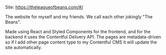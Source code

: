 Site: https://theleagueofbeans.com/#/

The website for myself and my friends. We call each other jokingly "The Beans".

Made using React and Styled Components for the frontend, and for the backend it uses the Contentful Delivery API. The pages are metadata-driven so if I add other page content type to my Contentful CMS it will update the site automatically.

